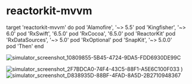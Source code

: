 # reactorkit-mvvm

target 'reactorkit-mvvm' do
    pod 'Alamofire', '~> 5.5'
    pod 'Kingfisher', '~> 6.0'
    pod 'RxSwift', '6.5.0'
    pod 'RxCocoa', '6.5.0'
    pod 'ReactorKit'
    pod 'RxDataSources', '~> 5.0'
    pod 'RxOptional'
    pod 'SnapKit', '~> 5.0.0'    
    pod 'Then'
end

![simulator_screenshot_10809855-5B45-4724-9DA5-FDD6930DE99C](https://user-images.githubusercontent.com/5820255/144981101-ec870ba7-8913-43ea-8d2d-7aa25c6da5f4.png)

![simulator_screenshot_2F7BDCA0-74F4-43C5-88F1-A5E6C100F033](https://user-images.githubusercontent.com/5820255/144981191-a6c4c02d-4d3e-4c54-b003-a9090cdee8c0.png)
)
![simulator_screenshot_D838935D-88BF-4FAD-8A5D-2B2710948367](https://user-images.githubusercontent.com/5820255/144981207-04aec7b1-015f-4632-a12d-a551a7d86d71.png)


